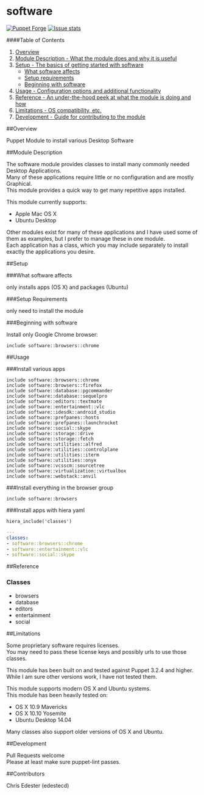 software
=============

[![Puppet Forge](http://img.shields.io/puppetforge/v/edestecd/software.svg)](https://forge.puppetlabs.com/edestecd/software)
[![Issue stats](http://issuestats.com/github/edestecd/puppet-software/badge/pr?style=flat)](http://issuestats.com/github/edestecd/puppet-software)

####Table of Contents

1. [Overview](#overview)
2. [Module Description - What the module does and why it is useful](#module-description)
3. [Setup - The basics of getting started with software](#setup)
    * [What software affects](#what-software-affects)
    * [Setup requirements](#setup-requirements)
    * [Beginning with software](#beginning-with-software)
4. [Usage - Configuration options and additional functionality](#usage)
5. [Reference - An under-the-hood peek at what the module is doing and how](#reference)
5. [Limitations - OS compatibility, etc.](#limitations)
6. [Development - Guide for contributing to the module](#development)

##Overview

Puppet Module to install various Desktop Software

##Module Description

The software module provides classes to install many commonly needed Desktop Applications.  
Many of these applications require little or no configuration and are mostly Graphical.  
This module provides a quick way to get many repetitive apps installed.

This module currently supports:
* Apple Mac OS X
* Ubuntu Desktop

Other modules exist for many of these applications and I have used some of them
as examples, but I prefer to manage these in one module.  
Each application has a class, which you may include separately to install
exactly the applications you desire.

##Setup

###What software affects

only installs apps (OS X) and packages (Ubuntu)

###Setup Requirements

only need to install the module

###Beginning with software

Install only Google Chrome browser:

```puppet
include software::browsers::chrome
```

##Usage

###Install various apps

```puppet
include software::browsers::chrome
include software::browsers::firefox
include software::database::pgcommander
include software::database::sequelpro
include software::editors::textmate
include software::entertainment::vlc
include software::idesdk::android_studio
include software::prefpanes::hosts
include software::prefpanes::launchrocket
include software::social::skype
include software::storage::drive
include software::storage::fetch
include software::utilities::alfred
include software::utilities::controlplane
include software::utilities::iterm
include software::utilities::onyx
include software::vcsscm::sourcetree
include software::virtualization::virtualbox
include software::webstack::anvil
```

###Install everything in the browser group

```puppet
include software::browsers
```

###Install apps with hiera yaml

```puppet
hiera_include('classes')
```
```yaml
---
classes:
- software::browsers::chrome
- software::entertainment::vlc
- software::social::skype
```

##Reference

### Classes

* browsers
* database
* editors
* entertainment
* social

##Limitations

Some proprietary software requires licenses.  
You may need to pass these license keys and possibly urls to use those classes.

This module has been built on and tested against Puppet 3.2.4 and higher.  
While I am sure other versions work, I have not tested them.

This module supports modern OS X and Ubuntu systems.  
This module has been heavily tested on:
* OS X 10.9 Mavericks
* OS X 10.10 Yosemite
* Ubuntu Desktop 14.04

Many classes also support older versions of OS X and Ubuntu.

##Development

Pull Requests welcome  
Please at least make sure puppet-lint passes.

##Contributors

Chris Edester (edestecd)
